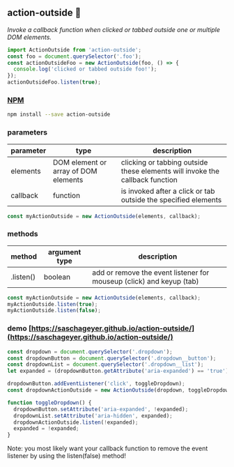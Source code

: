 action-outside :mag_right:
-------
_Invoke a callback function when clicked or tabbed outside one or multiple DOM elements._

```javascript
import ActionOutside from 'action-outside';
const foo = document.querySelector('.foo');
const actionOutsideFoo = new ActionOutside(foo, () => {
  console.log('clicked or tabbed outside foo!');
});
actionOutsideFoo.listen(true);
```

### [NPM](https://www.npmjs.com/package/action-outside)
```sh
npm install --save action-outside
```

### parameters
parameter | type | description
------ | ---- | -------
elements | DOM element or array of DOM elements | clicking or tabbing outside these elements will invoke the callback function
callback | function | is invoked after a click or tab outside the specified elements
```javascript
const myActionOutside = new ActionOutside(elements, callback);
```

### methods
method | argument type | description
------ | ---- | -----------
.listen() | boolean | add or remove the event listener for mouseup (click) and keyup (tab)
```javascript
const myActionOutside = new ActionOutside(elements, callback);
myActionOutside.listen(true);
myActionOutside.listen(false);
```

### demo [https://saschageyer.github.io/action-outside/](https://saschageyer.github.io/action-outside/)
```javascript
const dropdown = document.querySelector('.dropdown');
const dropdownButton = document.querySelector('.dropdown__button');
const dropdownList = document.querySelector('.dropdown__list');
let expanded = (dropdownButton.getAttribute('aria-expanded') == 'true');

dropdownButton.addEventListener('click', toggleDropdown);
const dropdownActionOutside = new ActionOutside(dropdown, toggleDropdown);

function toggleDropdown() {
  dropdownButton.setAttribute('aria-expanded', !expanded);
  dropdownList.setAttribute('aria-hidden', expanded);
  dropdownActionOutside.listen(!expanded);
  expanded = !expanded;
}
```
Note: you most likely want your callback function to remove the event listener by using the listen(false) method!
